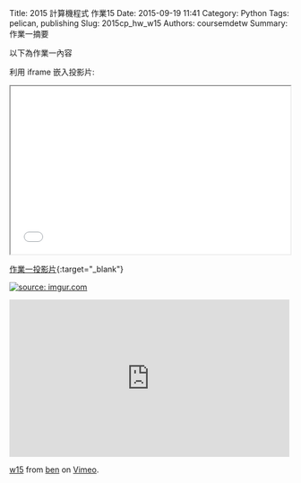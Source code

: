 Title: 2015 計算機程式 作業15
Date: 2015-09-19 11:41
Category: Python
Tags: pelican, publishing
Slug: 2015cp_hw_w15
Authors: coursemdetw
Summary: 作業一摘要

以下為作業一內容

利用 iframe 嵌入投影片:

<iframe src="40423136_cp_w15_p.html" width="500" height="300"></iframe>

[作業一投影片](40423136_cp_w15_p.html){:target="_blank"}

<a href="http://imgur.com/f7JfTiC"><img src="http://i.imgur.com/f7JfTiC.png" title="source: imgur.com" /></a>

  

<iframe src="https://player.vimeo.com/video/152396524" width="500" height="281" frameborder="0" webkitallowfullscreen mozallowfullscreen allowfullscreen></iframe> <p><a href="https://vimeo.com/152396524">w15</a> from <a href="https://vimeo.com/user47741345">ben</a> on <a href="https://vimeo.com">Vimeo</a>.</p>